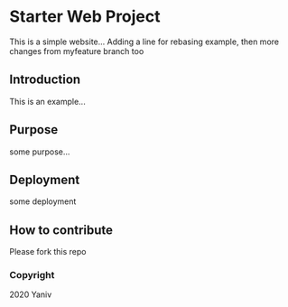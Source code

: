 # Starter Web Project

This is a simple website...
Adding a line for rebasing example, then more changes from myfeature branch too

## Introduction

This is an example...

## Purpose

some purpose...

## Deployment

some deployment

## How to contribute

Please fork this repo

### Copyright

2020 Yaniv